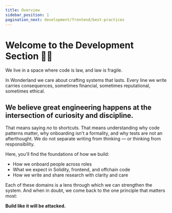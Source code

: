 ```yaml
---
title: Overview
sidebar_position: 1
pagination_next: development/frontend/best-practices
---
```


# Welcome to the Development Section 👩‍💻 

We live in a space where code is law, and law is fragile.

In Wonderland we care about crafting systems that lasts. Every line we write carries consequences, sometimes financial, sometimes reputational, sometimes ethical. 

## We believe great engineering happens at the intersection of curiosity and discipline. 

That means saying *no* to shortcuts. That means understanding why code patterns matter, why onboarding isn't a formality, and why tests are not an afterthought. We do not separate writing from thinking — or thinking from responsibility.

Here, you'll find the foundations of how we build:

- How we onboard people across roles
- What we expect in Solidity, frontend, and offchain code
- How we write and share research with clarity and care

Each of these domains is a lens through which we can strengthen the system. And when in doubt, we come back to the one principle that matters most:

**Build like it will be attacked.** 
